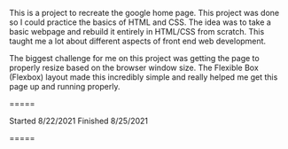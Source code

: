 
This is a project to recreate the google home page. This project was done so I could practice the basics of HTML and CSS. The idea was to take a basic webpage and rebuild it entirely in HTML/CSS from scratch. This taught me a lot about different aspects of front end web development.

The biggest challenge for me on this project was getting the page to properly resize based on the browser window size. The Flexible Box (Flexbox) layout made this incredibly simple and really helped me get this page up and running properly.

=====

Started 8/22/2021
Finished 8/25/2021

=====

